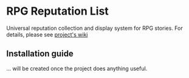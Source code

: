 # RPG Reputation List
Universal reputation collection and display system for RPG stories. For details, please see [project's wiki](https://github.com/mikron-ia/rpg-reputation-list/wiki)

## Installation guide
... will be created once the project does anything useful.